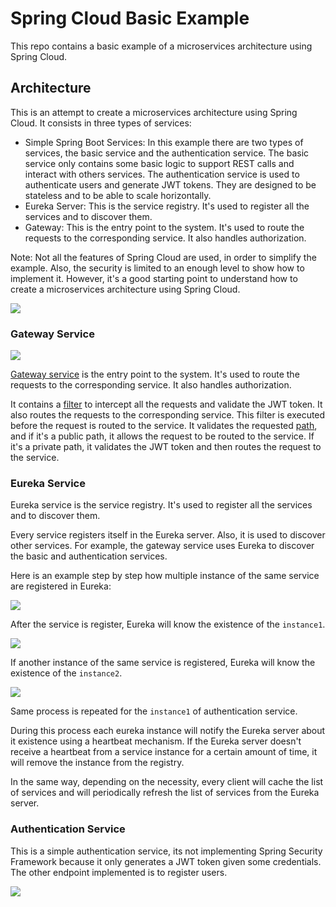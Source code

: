 # Spring Cloud Basic Example

This repo contains a basic example of a microservices architecture using Spring Cloud.

## Architecture

This is an attempt to create a microservices architecture using Spring Cloud. It consists in three types of services:

- Simple Spring Boot Services: In this example there are two types of services, the basic service and the authentication service. The basic service only contains some basic logic to support REST calls and interact with others services. The authentication service is used to authenticate users and generate JWT tokens. They are designed to be stateless and to be able to scale horizontally.
- Eureka Server: This is the service registry. It's used to register all the services and to discover them.
- Gateway: This is the entry point to the system. It's used to route the requests to the corresponding service. It also handles authorization.

Note: Not all the features of Spring Cloud are used, in order to simplify the example. Also, the security is limited to an enough level to show how to implement it. However, it's a good starting point to understand how to create a microservices architecture using Spring Cloud.

![](https://www.plantuml.com/plantuml/png/RP31YiCW48RlynH3xWRYSLb2RliS4nrsPLC3SQoKqdUlJJGqRK_ZVFxVE3W4eKNYQG8_MyRcXuGJNHgaWB_RURlXkF0_bHH5-MClpf2usQl0ozaP_aBdypXlk5lzWhiYZHISUS_Y8QmHB0dbBACTk-T60vXfZXPJIdY56-IgL5-tB1LLNtUjx-Dtsxv2VO2xc-LgVO9wdvdXOxtArrR3mDxclxm3)

### Gateway Service

![](
httpS://www.plantuml.com/plantuml/png/XP7DJeGm4CVlynJ_x6Nrq3M0UY26xCsxRp1RPaqZjh4j46DyT_ccqOCd9iFl_y5m3f5zRDyRiguM79uvIi-V1t30wppFRwJryiOBTU5Wj0hYEwEbXB63YzM2RD8j-np_q7bA5o3IZMjhz7sFB_gcuQbKjPGeaPtm8bfC9_3oqKg8E4xETrw2QxKSQM6XghajIkIZQgQlpeCnIVOEtB5f-D88BP8j4IMAKHozaI6JxSx-ChbPX-nshw2gxGubxlSMqI5fxRNGYa6bsGz9je6zkl4Um9DIs4xoc383idx3wRHw_jaKH6UnzV33Vm00
)

[Gateway service](https://spring.io/projects/spring-cloud-gateway) is the entry point to the system. It's used to route the requests to the corresponding service. It also handles authorization.

It contains a [filter](gateway/src/main/java/dev/leocamacho/gateway/config/AuthenticationFilter.java) to intercept all the requests and validate the JWT token. It also routes the requests to the corresponding service. This filter is executed before the request is routed to the service. It validates the requested [path](gateway/src/main/java/dev/leocamacho/gateway/config/RouterValidator.java), and if it's a public path, it allows the request to be routed to the service. If it's a private path, it validates the JWT token and then routes the request to the service.

### Eureka Service

Eureka service is the service registry. It's used to register all the services and to discover them.

Every service registers itself in the Eureka server. Also, it is used to discover other services. For example, the gateway service uses Eureka to discover the basic and authentication services.

Here is an example step by step how multiple instance of the same service are registered in Eureka:

![](https://www.plantuml.com/plantuml/png/HS-nxe8m40RmlK_n1OR_nF2d2WbnO11M4ts22XUzg4VIAmu-lKr1tPhs-_M-QpKu7-R7tSWq4cZsT7F8hQtjjbxkihDJ7Web_-I1q80b8ed7_mnEaPwHTzsch2hpXmMvEKoUNoxm91_xeoWJZQ7hDuMyx_UbxOrPM-oAOlcymK5mMkUdmWfM7Ed26iWZsYuHOrgICMxp1W00)

After the service is register, Eureka will know the existence of the `instance1`.

![](http://www.plantuml.com/plantuml/png/ZS-nhe8m50RWlK_n1uOxCTpsNaY80uEmckWJL3ZHHYX9J-lWqzi0ui2WMzFpVoV_gTXhvyFG2pjs10gERXgfKeNwB-Q_vApPj1cJkvkMKCBOY6ny_YRGZ6cCjAx_P9v_8l9Dv6f-C2iT_EZCGtipsXVUs1YwhYcaJRENgX5YQRxBidbxYOF5QIam7SamZ2DT37joYBQUo4RAxwceo7PXw9y0)

If another instance of the same service is registered, Eureka will know the existence of the `instance2`.

![](https://www.plantuml.com/plantuml/png/dS-npe8m40VmlKznWPdXQpyX8GuCmcgYJr3XeXUX9BtMmQUtAQXH1erRqzxl_lzMxBHrVkY56Ji4z1RF6bAb2hKgfhlae9dQZD5Ug4KeWKn09Xp_4j0CyHdIklwNUVw9o2UHRqPxDrgwQaUZkTD5M1WwFQOWRPgDL8qGS-zrbasxIzWQsC_nyOiCnB338x532y7MaIoa_8M-rlf-WwZGT7xeRm00)

Same process is repeated for the `instance1` of authentication service.

During this process each eureka instance will notify the Eureka server about it existence using a heartbeat mechanism. If the Eureka server doesn't receive a heartbeat from a service instance for a certain amount of time, it will remove the instance from the registry.

In the same way, depending on the necessity, every client will cache the list of services and will periodically refresh the list of services from the Eureka server.

### Authentication Service

This is a simple authentication service, its not implementing Spring Security Framework because it only generates a JWT token given some credentials. The other endpoint implemented is to register users.

![](https://www.plantuml.com/plantuml/png/NP11IpCn48Rl-HKl-nq-FMnBMq-BI45PxnwyfybO1sDIaqaN5V-xqxKhk9332tdccU7T5h5PwcimCNb2Ss-51llUm1RiVpBENxPAolnXXLDi2-KZE-h0KGtH4LRZZ4BFlnJ-zVtTUjCRuqAg7iqm30q-pPU1fhQzcLPqM2tmG6-LYi0UU7ceky1k6TAUepb3ol_LTrYVfZndSb8W2NQsVppEqMIuRjkvORF0emti5IYmqIEJr1mrwYi3vGj9BwIc9x3yBpYUu4jZz7wrJGrrk5hWDZ15GTg9vJXlOhGOiwNejUnl)